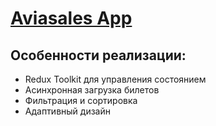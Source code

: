 # [Aviasales App](https://aviasales-app-khaki-seven.vercel.app/)
## Особенности реализации:

- Redux Toolkit для управления состоянием
- Асинхронная загрузка билетов
- Фильтрация и сортировка
- Адаптивный дизайн

